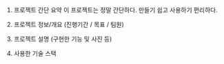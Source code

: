 1. 프로젝트 간단 요약
이 프로젝트는 정말 간단하다. 만들기 쉽고 사용하기 편리하다.

2. 프로젝트 정보/개요 (진행기간 / 목표 / 팀원)


3. 프로젝트 설명 (구현한 기능 및 사진 등)


4. 사용한 기술 스택
